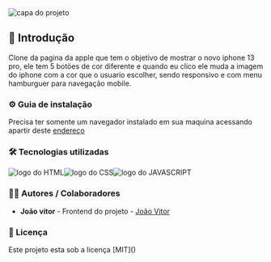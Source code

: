 <img src="https://github.com/JoaoVitor2004/pagina-iphone-13-pro/assets/143558833/e8946080-6da2-4c6c-8252-d14973b1ce4c" alt="capa do projeto">

<h2>🎯 Introdução</h2>

<p>Clone da pagina da apple que tem o objetivo de mostrar o novo iphone 13 pro, ele tem 5 botões de cor diferente e quando eu clico ele muda a imagem do iphone com a cor que o usuario escolher, sendo responsivo e com menu hamburguer para navegação mobile.</p>

<h3>⚙ Guia de instalação</h3>

<p>Precisa ter somente um navegador instalado em sua maquina acessando apartir deste <a href="https://JoaoVitor2004.github.io/pagina-iphone-13-pro">endereço</a></p>

<h3>🛠 Tecnologias utilizadas</h3>

<div style="display: flex;">
  <img src="https://img.shields.io/badge/HTML5-E34F26?style=for-the-badge&logo=html5&logoColor=white" alt="logo do HTML">
  <img src="https://img.shields.io/badge/CSS3-1572B6?style=for-the-badge&logo=css3&logoColor=white" alt="logo do CSS">
  <img src="https://img.shields.io/badge/JavaScript-F7DF1E?style=for-the-badge&logo=javascript&logoColor=black" alt="logo do JAVASCRIPT">
</div>

<h3>👨‍💻 Autores / Colaboradores</h3>

- **João vitor** - Frontend do projeto - [João Vitor](https://www.linkedin.com/in/jo%C3%A3o-vitor-souzaa/)

<h3>📃 Licença</h3>

<p>Este projeto esta sob a licença [MIT]()</p>

